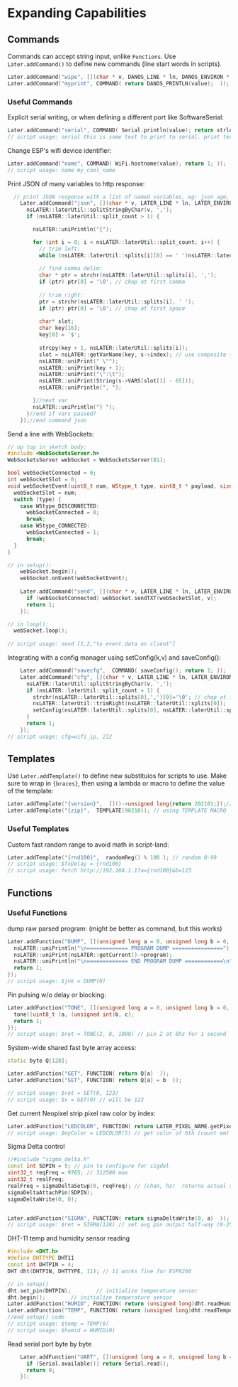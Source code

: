 # Expanding Capabilities



## Commands
Commands can accept string input, unlike `Functions`.
Use `Later.addCommand()` to define new commands (line start words in scripts).


```c++
Later.addCommand("wipe", [](char * v, DANOS_LINE * ln, DANOS_ENVIRON * scr )->bool { return (nsDANOS::setRunLog[0] = '\0');  }); // using lambda
Later.addCommand("myprint", COMMAND( return DANOS_PRINTLN(value);  )); // using COMMAND MACRO
```
	
	
### Useful Commands


Explicit serial writing, or when defining a different port like SoftwareSerial:
```c++
Later.addCommand("serial", COMMAND( Serial.println(value); return strlen(value); ));
// script usage: serial this is some text to print to serial. print text print.
```

Change ESP's wifi device identifier:
```c++
Later.addCommand("name", COMMAND( WiFi.hostname(value); return 1; ));
// script usage: name my_cool_name
```


Print JSON of many variables to http response:
```c++
  // print JSON response with a list of named variables, eg: json age, mode, lastTime
    Later.addCommand("json", [](char * v, LATER_LINE * ln, LATER_ENVIRON * s )->bool {
      nsLATER::laterUtil::splitStringByChar(v, ',');
      if (nsLATER::laterUtil::split_count > 1) {

        nsLATER::uniPrintln("{");

        for (int i = 0; i < nsLATER::laterUtil::split_count; i++) {
          // trim left:
          while (nsLATER::laterUtil::splits[i][0] == ' ')nsLATER::laterUtil::splits[i]++;
          
          // find comma delim:
          char * ptr = strchr(nsLATER::laterUtil::splits[i], ',');
          if (ptr) ptr[0] = '\0'; // chop at first comma
          
          // trim right:
          ptr = strchr(nsLATER::laterUtil::splits[i], ' ');
          if (ptr) ptr[0] = '\0'; // chop at first space
          
          char* slot;
          char key[16];
          key[0] = '$';
          
          strcpy(key + 1, nsLATER::laterUtil::splits[i]);
          slot = nsLATER::getVarName(key, s->index); // use composite to get/make allocated slot
          nsLATER::uniPrint(" \"");
          nsLATER::uniPrint(key + 1);
          nsLATER::uniPrint("\":\t");
          nsLATER::uniPrint(String(s->VARS[slot[1] - 65]));
          nsLATER::uniPrintln(", ");

        }//next var
        nsLATER::uniPrintln("} ");
      }//end if vars passed?
    });//end command json
```


Send a line with WebSockets:
```c++
// up top in sketch body:
#include <WebSocketsServer.h>
WebSocketsServer webSocket = WebSocketsServer(81);

bool webSocketConnected = 0;
int webSocketSlot = 0;
void webSocketEvent(uint8_t num, WStype_t type, uint8_t * payload, size_t length) {
  webSocketSlot = num;
  switch (type) {
    case WStype_DISCONNECTED:
      webSocketConnected = 0;
      break;
    case WStype_CONNECTED:
      webSocketConnected = 1;
      break;
  }
}

// in setup():
    webSocket.begin();
    webSocket.onEvent(webSocketEvent);
    
    Later.addCommand("send", [](char * v, LATER_LINE * ln, LATER_ENVIRON * scr )->bool { 
      if (webSocketConnected) webSocket.sendTXT(webSocketSlot, v); 
      return 1;  
    });

// in loop():
  webSocket.loop();
  
// script usage: send [1,2,"to event.data on client"]
```
   
   
   Integrating with a config manager using setConfig(k,v) and saveConfig():
```c++
    Later.addCommand("savecfg",  COMMAND( saveConfig(); return 1; )); 
    Later.addCommand("cfg", [](char * v, LATER_LINE * ln, LATER_ENVIRON * scr )->bool {
      nsLATER::laterUtil::splitStringByChar(v, ',');
      if (nsLATER::laterUtil::split_count > 1) {
        strchr(nsLATER::laterUtil::splits[0],',')[0]='\0'; // chop at first comma
        nsLATER::laterUtil::trimRight(nsLATER::laterUtil::splits[0]);
        setConfig(nsLATER::laterUtil::splits[0], nsLATER::laterUtil::splits[1]);
      }
      return 1;
    });
// script usage: cfg=wifi_ip, 212
```

    


## Templates
Use `Later.addTemplate()` to define new substituios for scripts to use.
Make sure to wrap in `{braces}`, then using a lambda or macro to define the value of the template:

```c++
Later.addTemplate("{version}",  []()->unsigned long{return 202101;});// using lambda
Later.addTemplate("{zip}",  TEMPLATE(90210)); // using TEMPLATE MACRO
```

### Useful Templates


Custom fast random range to avoid math in script-land:
```c++
Later.addTemplate("{rnd100}",  randomReg() % 100 ); // random 0-99
// script usage: $fxDelay = {rnd100}
// script usage: fetch http://192.168.1.1?a={rnd100}&b=123
```

## Functions

### Useful Functions

dump raw parsed program: (might be better as command, but this works)
```c++
Later.addFunction("DUMP", [](unsigned long a = 0, unsigned long b = 0, unsigned long c = 0)->unsigned long {
  nsLATER::uniPrintln("\n============= PROGRAM DUMP ================");
  nsLATER::uniPrint(nsLATER::getCurrent()->program);
  nsLATER::uniPrintln("\n============= END PROGRAM DUMP ============\n");
  return 1;
});
// script usage: $jnk = DUMP(0)
```

Pin pulsing w/o delay or blocking:
```c++
Later.addFunction("TONE", [](unsigned long a = 0, unsigned long b = 0, unsigned long c = 0)->unsigned long {
  tone((uint8_t )a, (unsigned int)b, c);
  return 1;
});
// script usage: $ret = TONE(2, 8, 1000) // pin 2 at 8hz for 1 second
```   

System-wide shared fast byte array access:
```c++
static byte Q[128];

Later.addFunction("GET", FUNCTION( return Q[a]  ));
Later.addFunction("SET", FUNCTION( return Q[a] = b  ));

// script usage: $ret = SET(0, 123)
// script usage: $x = GET(0) // will be 123
```

Get current Neopixel strip pixel raw color by index:
```c++
Later.addFunction("LEDCOLOR", FUNCTION( return LATER_PIXEL_NAME.getPixelColor(a)  )); 
// script usage: $myColor = LEDCOLOR(5) // get color of 6th (count em) pixel
```

Sigma Delta control
```c++
//#include "sigma_delta.h"
const int SDPIN = 5; // pin to configure for sigdel
uint32_t reqFreq = 9765; // 312500 max
uint32_t realFreq;
realFreq = sigmaDeltaSetup(0, reqFreq); // (chan, hz)  returns actual s.d. freq in hz
sigmaDeltaAttachPin(SDPIN);
sigmaDeltaWrite(0, 0);


Later.addFunction("SIGMA", FUNCTION( return sigmaDeltaWrite(0, a)  )); 
// script usage: $ret = SIGMA(128) // set avg pin output half-way (0-255)
```

DHT-11 temp and humidity sensor reading
```c++
#include <DHT.h>
#define DHTTYPE DHT11
const int DHTPIN = 4;
DHT dht(DHTPIN, DHTTYPE, 11); // 11 works fine for ESP8266

// in setup()
dht.set_pin(DHTPIN);        // initialize temperature sensor
dht.begin();        // initialize temperature sensor
Later.addFunction("HUMID", FUNCTION( return (unsigned long)dht.readHumidity()));
Later.addFunction("TEMP", FUNCTION( return (unsigned long)dht.readTemperature()));
//end setup() code
// script usage: $temp = TEMP(0)
// script usage: $humid = HUMID(0)
```

Read serial port byte by byte
```c++
    Later.addFunction("UART", [](unsigned long a = 0, unsigned long b = 0, unsigned long c = 0)->unsigned long {
      if (Serial.available()) return Serial.read();
      return 0;
    });
```    


